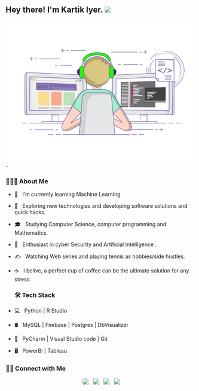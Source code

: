 <h2> Hey there! I'm Kartik Iyer. <img src="https://github.com/souvikguria98/souvikguria98/blob/master/Hi.gif" width="25"></h2>
<img align="right" alt="GIF" src="https://raw.githubusercontent.com/devSouvik/devSouvik/master/gif3.gif" width="600"/>


-<h3> 👨🏻‍💻 About Me </h3>

- 🔭 &nbsp; I’m currently learning Machine Learning
- 🤔 &nbsp; Exploring new technologies and developing software solutions and quick hacks.
- 🎓 &nbsp; Studying Computer Science, computer programming and Mathematics.
- 🌱 &nbsp; Enthusiast in cyber Security and Artificial Intelligence .
- ✍️ &nbsp; Watching Web series and playing tennis as hobbies/side hustles.
- ☕ &nbsp; I belive, a perfect cup of coffee can be the ultimate solution for any stress.

  <h3>🛠 Tech Stack</h3>

- 💻 &nbsp; Python | R Studio 
- 🛢 &nbsp; MySQL | Firebase | Postgres | DbVisualizer
- 🔧 &nbsp; PyCharm | Visual Studio code | Git
- 🖥 &nbsp; PowerBi | Tableau 

<h3> 🤝🏻 Connect with Me </h3>

<p align="center">
&nbsp; <a href="https://twitter.com/kartu_0212"><img src="https://img.icons8.com/plasticine/100/000000/twitter.png" width="50" /></a>  
&nbsp; <a href="https://www.instagram.com/kartikk_iyer/"><img src="https://img.icons8.com/plasticine/100/000000/instagram-new.png" width="50" /></a>  
&nbsp; <a href="https://www.linkedin.com/in/kartikiyer0212/"><img src="https://img.icons8.com/plasticine/100/000000/linkedin.png" width="50" /></a>
&nbsp; <a href="mailto:kartikiyer10@gmail.com" target="_blank" rel="noopener noreferrer"><img src="https://img.icons8.com/plasticine/100/000000/gmail.png"  width="50" /></a>
</p>
